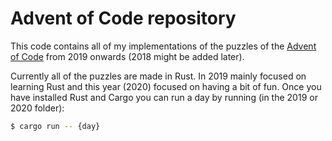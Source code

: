 # Advent of Code repository
This code contains all of my implementations of the puzzles of the [Advent of Code](https://adventofcode.com/) from 2019 onwards (2018 might be added later).

Currently all of the puzzles are made in Rust. In 2019 mainly focused on learning Rust and this year (2020) focused on having a bit of fun. Once you have installed Rust and Cargo you can run a day by running (in the 2019 or 2020 folder):
```bash
$ cargo run -- {day}
```
